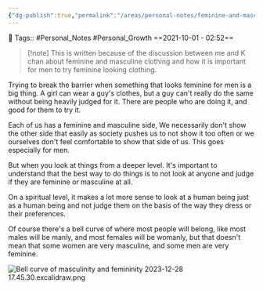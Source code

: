 ```yaml
---
{"dg-publish":true,"permalink":"/areas/personal-notes/feminine-and-masculine/","dgPassFrontmatter":true,"noteIcon":"3","created":"2023-11-14T21:08:40.278+05:30","updated":"2023-12-28T17:53:28.209+05:30"}
---
```


🧶 Tags:: #Personal_Notes #Personal_Growth 
==2021-10-01 - 02:52==

> [!note] This is written because of the discussion between me and K chan about feminine and masculine clothing and how it is important for men to try feminine looking clothing.

Trying to break the barrier when something that looks feminine for men is a big thing. A girl can wear a guy's clothes, but a guy can't really do the same without being heavily judged for it. There are people who are doing it, and good for them to try it.

Each of us has a feminine and masculine side, We necessarily don't show the other side that easily as society pushes us to not show it too often or we ourselves don't feel comfortable to show that side of us. This goes especially for men.

But when you look at things from a deeper level. It's important to understand that the best way to do things is to not look at anyone and judge if they are feminine or masculine at all.

On a spiritual level, it makes a lot more sense to look at a human being just as a human being and not judge them on the basis of the way they dress or their preferences.

Of course there's a bell curve of where most people will belong, like most males will be manly, and most females will be womanly, but that doesn't mean that some women are very masculine, and some men are very feminine.

![Bell curve of masculinity and femininity 2023-12-28 17.45.30.excalidraw.png](/img/user/Excalidraw/Bell%20curve%20of%20masculinity%20and%20femininity%202023-12-28%2017.45.30.excalidraw.png)